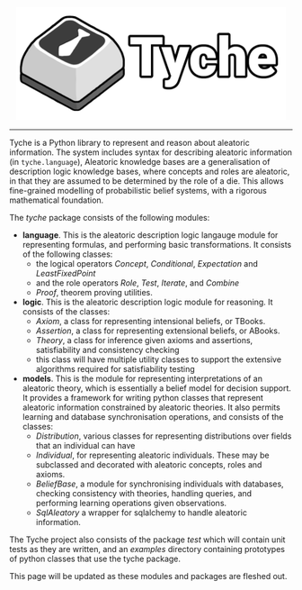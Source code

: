 <p align="center">
  <img src="https://raw.githubusercontent.com/TycheLibrary/Tyche/master/docs/banner.png" alt="Tyche Logo" height="200" width="480" />
</p>

--------------------------------------------------------------------

Tyche is a Python library to represent and reason about aleatoric information. 
The system includes syntax for describing aleatoric information (in `tyche.language`),
Aleatoric knowledge bases are a generalisation of description logic knowledge bases,
where concepts and roles are aleatoric, in that they are assumed to be determined by the role of a die.
This allows fine-grained modelling of probabilistic belief systems, with a rigorous mathematical foundation.


The *tyche* package consists of the following modules:
- **language**. This is the aleatoric description logic langauge module for representing formulas, and performing basic transformations.
  It consists of the following classes:
     - the logical operators *Concept*, *Conditional*, *Expectation* and *LeastFixedPoint*
     - and the role operators *Role*, *Test*, *Iterate*, and *Combine*
     - *Proof*, theorem proving utilities.   
- **logic**. This is the aleatoric description logic module for reasoning. It consists of the classes:
  - *Axiom*, a class for representing intensional beliefs, or TBooks.
  - *Assertion*, a class for representing extensional beliefs, or ABooks.
  - *Theory*, a class for inference given axioms and assertions, satisfiability and consistency checking
  - this class will have multiple utility classes to support the extensive algorithms required for satisfiability testing
- **models**. This is the module for representing interpretations of an aleatoric theory, 
    which is essentially a belief model for decision support.
    It provides a framework for writing python classes that represent aleatoric information constrained by aleatoric theories.
    It also permits learning and database synchronisation operations, and consists of the classes:
  - *Distribution*, various classes for representing distributions over fields that an individual can have
  - *Individual*, for representing aleatoric individuals. 
    These may be subclassed and decorated with aleatoric concepts, roles and axioms.
  - *BeliefBase*, a module for synchronising individuals with databases,
     checking consistency with theories, handling queries, and performing learning operations given observations.
  - *SqlAleatory* a wrapper for sqlalchemy to handle aleatoric information.

The Tyche project also consists of the package *test* which will contain unit tests as they are written,
and an *examples* directory containing prototypes of python classes that use the tyche package.

This page will be updated as these modules and packages are fleshed out.
